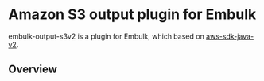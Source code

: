 # Amazon S3 output plugin for Embulk
embulk-output-s3v2 is a plugin for Embulk, which based on [aws-sdk-java-v2](https://github.com/aws/aws-sdk-java-v2).

## Overview
